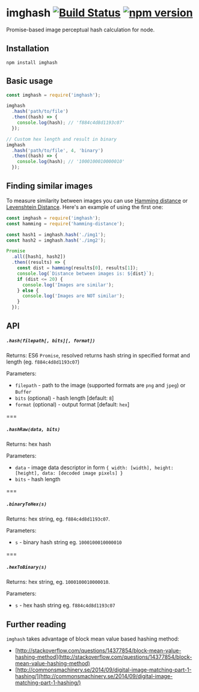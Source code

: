 # imghash [![Build Status](https://secure.travis-ci.org/pwlmaciejewski/imghash.png?branch=master)](http://travis-ci.org/pwlmaciejewski/imghash) [![npm version](https://badge.fury.io/js/imghash.png)](https://badge.fury.io/js/imghash)
Promise-based image perceptual hash calculation for node.

## Installation

```
npm install imghash
```

## Basic usage

```javascript
const imghash = require('imghash');

imghash
  .hash('path/to/file')
  .then((hash) => {
    console.log(hash); // 'f884c4d8d1193c07'
  });

// Custom hex length and result in binary
imghash
  .hash('path/to/file', 4, 'binary')
  .then((hash) => {
    console.log(hash); // '1000100010000010'
  });
```

## Finding similar images

To measure similarity between images you can use [Hamming distance](https://en.wikipedia.org/wiki/Hamming_distance) or [Levenshtein Distance](https://en.wikipedia.org/wiki/Levenshtein_distance). Here's an example of using the first one:

```javascript
const imghash = require('imghash');
const hamming = require('hamming-distance');

const hash1 = imghash.hash('./img1');
const hash2 = imghash.hash('./img2');

Promise
  .all([hash1, hash2])
  .then((results) => {
    const dist = hamming(results[0], results[1]);
    console.log(`Distance between images is: ${dist}`);
    if (dist <= 20) {
      console.log('Images are similar');
    } else {
      console.log('Images are NOT similar');
    }
  });
```

## API

##### `.hash(filepath[, bits][, format])`

Returns: ES6 `Promise`, resolved returns hash string in specified format and length (eg. `f884c4d8d1193c07`)

Parameters:

* `filepath` - path to the image (supported formats are `png` and `jpeg`) or `Buffer`
* `bits` (optional) - hash length [default: `8`]
* `format` (optional) - output format [default: `hex`]

===

##### `.hashRaw(data, bits)`

Returns: hex hash

Parameters:

* `data` - image data descriptor in form `{ width: [width], height: [height], data: [decoded image pixels] }`
* `bits` - hash length

===

##### `.binaryToHex(s)`

Returns: hex string, eg. `f884c4d8d1193c07`.

Parameters:

* `s` - binary hash string eg. `1000100010000010`

===


##### `.hexToBinary(s)`

Returns: hex string, eg. `1000100010000010`.

Parameters:

* `s` - hex hash string eg. `f884c4d8d1193c07`

## Further reading

`imghash` takes advantage of block mean value based hashing method:

* [http://stackoverflow.com/questions/14377854/block-mean-value-hashing-method](http://stackoverflow.com/questions/14377854/block-mean-value-hashing-method)
* [http://commonsmachinery.se/2014/09/digital-image-matching-part-1-hashing/](http://commonsmachinery.se/2014/09/digital-image-matching-part-1-hashing/)
